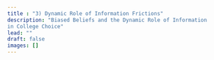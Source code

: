 ```yaml
---
title : "3) Dynamic Role of Information Frictions"
description: "Biased Beliefs and the Dynamic Role of Information
in College Choice"
lead: ""
draft: false
images: []
---
```

